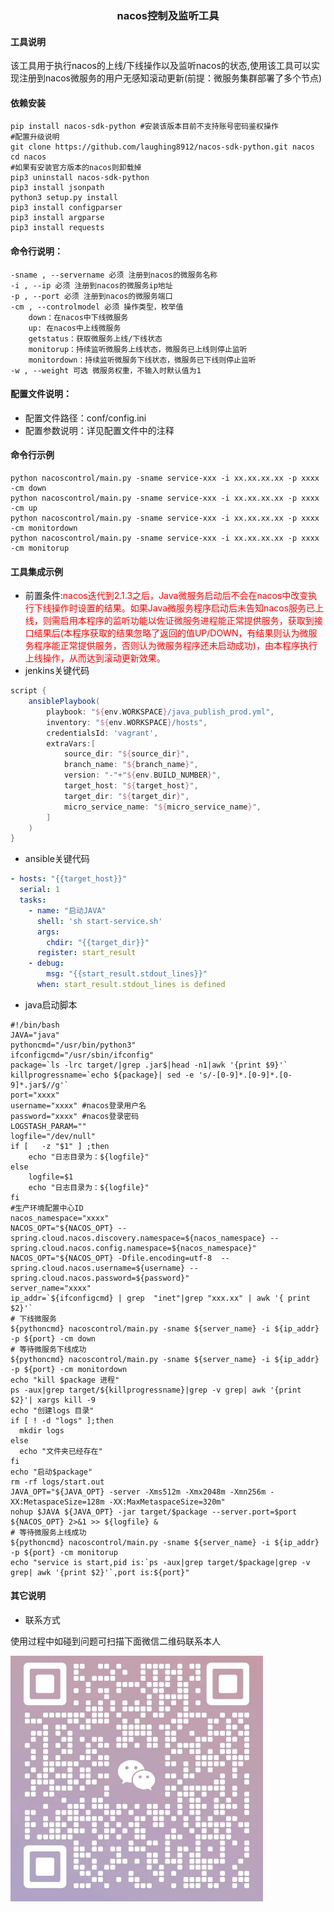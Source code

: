 ### <p align=center>nacos控制及监听工具</p>
#### 工具说明
该工具用于执行nacos的上线/下线操作以及监听nacos的状态,使用该工具可以实现注册到nacos微服务的用户无感知滚动更新(前提：微服务集群部署了多个节点)
#### 依赖安装
```shell
pip install nacos-sdk-python #安装该版本目前不支持账号密码鉴权操作
#配置升级说明
git clone https://github.com/laughing8912/nacos-sdk-python.git nacos
cd nacos
#如果有安装官方版本的nacos则卸载掉
pip3 uninstall nacos-sdk-python
pip3 install jsonpath
python3 setup.py install
pip3 install configparser
pip3 install argparse
pip3 install requests
```
#### 命令行说明：
``` properties
-sname , --servername 必须 注册到nacos的微服务名称
-i , --ip 必须 注册到nacos的微服务ip地址
-p , --port 必须 注册到nacos的微服务端口
-cm , --controlmodel 必须 操作类型，枚举值
    down：在nacos中下线微服务
    up: 在nacos中上线微服务
    getstatus：获取微服务上线/下线状态
    monitorup：持续监听微服务上线状态，微服务已上线则停止监听
    monitordown：持续监听微服务下线状态，微服务已下线则停止监听
-w , --weight 可选 微服务权重，不输入时默认值为1
```
#### 配置文件说明：
- 配置文件路径：conf/config.ini
- 配置参数说明：详见配置文件中的注释
#### 命令行示例
```shell
python nacoscontrol/main.py -sname service-xxx -i xx.xx.xx.xx -p xxxx -cm down
python nacoscontrol/main.py -sname service-xxx -i xx.xx.xx.xx -p xxxx -cm up
python nacoscontrol/main.py -sname service-xxx -i xx.xx.xx.xx -p xxxx -cm monitordown
python nacoscontrol/main.py -sname service-xxx -i xx.xx.xx.xx -p xxxx -cm monitorup
```
#### 工具集成示例
- 前置条件:<font color=red>nacos迭代到2.1.3之后，Java微服务启动后不会在nacos中改变执行下线操作时设置的结果。如果Java微服务程序启动后未告知nacos服务已上线，则需启用本程序的监听功能以佐证微服务进程能正常提供服务，获取到接口结果后(本程序获取的结果忽略了返回的值UP/DOWN，有结果则认为微服务程序能正常提供服务，否则认为微服务程序还未启动成功)，由本程序执行上线操作，从而达到滚动更新效果。</font>
- jenkins关键代码
```groovy
script {
    ansiblePlaybook(
        playbook: "${env.WORKSPACE}/java_publish_prod.yml",
        inventory: "${env.WORKSPACE}/hosts",
        credentialsId: 'vagrant',
        extraVars:[
            source_dir: "${source_dir}",
            branch_name: "${branch_name}",
            version: "-"+"${env.BUILD_NUMBER}",
            target_host: "${target_host}",
            target_dir: "${target_dir}",
            micro_service_name: "${micro_service_name}",
        ]
    )
}
```
- ansible关键代码
```yaml
- hosts: "{{target_host}}"
  serial: 1
  tasks:
    - name: "启动JAVA"
      shell: 'sh start-service.sh'
      args:
        chdir: "{{target_dir}}"
      register: start_result
    - debug:
        msg: "{{start_result.stdout_lines}}"
      when: start_result.stdout_lines is defined
```
- java启动脚本
```shell
#!/bin/bash
JAVA="java"
pythoncmd="/usr/bin/python3"
ifconfigcmd="/usr/sbin/ifconfig"
package=`ls -lrc target/|grep .jar$|head -n1|awk '{print $9}'`
killprogressname=`echo ${package}| sed -e 's/-[0-9]*.[0-9]*.[0-9]*.jar$//g'`
port="xxxx"
username="xxxx" #nacos登录用户名
password="xxxx" #nacos登录密码
LOGSTASH_PARAM=""
logfile="/dev/null"
if [   -z "$1" ] ;then
    echo "日志目录为：${logfile}"
else
    logfile=$1
    echo "日志目录为：${logfile}"
fi
#生产环境配置中心ID
nacos_namespace="xxxx"
NACOS_OPT="${NACOS_OPT} --spring.cloud.nacos.discovery.namespace=${nacos_namespace} --spring.cloud.nacos.config.namespace=${nacos_namespace}"
NACOS_OPT="${NACOS_OPT} -Dfile.encoding=utf-8  --spring.cloud.nacos.username=${username} --spring.cloud.nacos.password=${password}"
server_name="xxxx"
ip_addr=`${ifconfigcmd} | grep  "inet"|grep "xxx.xx" | awk '{ print $2}'`
# 下线微服务
${pythoncmd} nacoscontrol/main.py -sname ${server_name} -i ${ip_addr} -p ${port} -cm down
# 等待微服务下线成功
${pythoncmd} nacoscontrol/main.py -sname ${server_name} -i ${ip_addr} -p ${port} -cm monitordown
echo "kill $package 进程"
ps -aux|grep target/${killprogressname}|grep -v grep| awk '{print $2}'| xargs kill -9
echo "创建logs 目录"
if [ ! -d "logs" ];then
  mkdir logs
else
  echo "文件夹已经存在"
fi
echo "启动$package"
rm -rf logs/start.out
JAVA_OPT="${JAVA_OPT} -server -Xms512m -Xmx2048m -Xmn256m -XX:MetaspaceSize=128m -XX:MaxMetaspaceSize=320m"
nohup $JAVA ${JAVA_OPT} -jar target/$package --server.port=$port ${NACOS_OPT} 2>&1 >> ${logfile} &
# 等待微服务上线成功
${pythoncmd} nacoscontrol/main.py -sname ${server_name} -i ${ip_addr} -p ${port} -cm monitorup
echo "service is start,pid is:`ps -aux|grep target/$package|grep -v grep| awk '{print $2}'`,port is:${port}"
```
#### 其它说明
- 联系方式

使用过程中如碰到问题可扫描下面微信二维码联系本人

![1700189602468](assets/1700189602468.png)
